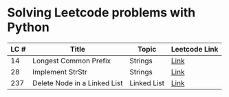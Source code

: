 # Solving Leetcode problems with Python

|  LC #     |   Title       |  Topic    |Leetcode Link |
|-----------|---------------|-----------|--------------|
|14 | Longest Common Prefix | Strings | [Link](https://leetcode.com/problems/longest-common-prefix/)|
|28 | Implement StrStr | Strings | [Link](https://leetcode.com/problems/implement-strstr/)|
|237| Delete Node in a Linked List| Linked List | [Link](https://leetcode.com/problems/delete-node-in-a-linked-list/)
